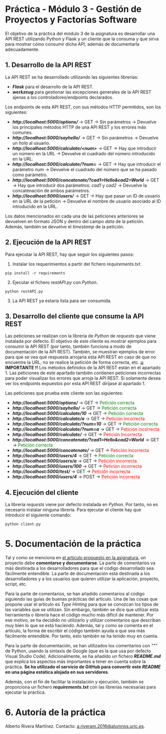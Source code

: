 # Práctica - Módulo 3 - Gestión de Proyectos y Factorías Software

El objetivo de la práctica del módulo 3 de la asignatura es desarrollar una API REST utilizando Python y Flask y un cliente que la consuma y que sirva para mostrar cómo consumir dicha API, además de documentarla adecuadamente.

## 1. Desarrollo de la API REST

La API REST se ha desarrollado utilizando las siguientes librerías:
- ***Flask*** para el desarrollo de la API REST.
- ***werkzeug*** para gestionar las excepciones generales de la API REST ajenas a los controladores/endpoints declarados.

Los endpoints de esta API REST, con sus métodos HTTP permitidos, son los siguientes:
- ***http://localhost:5000/options/*** -> GET -> Sin parámetros -> Devuelve los principales métodos HTTP de una API REST y los errores más comunes.
- ***http://localhost:5000/sayhello/*** -> GET -> Sin parámetros -> Devuelve un *hola* al usuario.
- ***http://localhost:5000/calculate/\<num\>*** -> GET -> Hay que introducir un número en la URL -> Devuelve el cuadrado del número introducido en la URL.
- ***http://localhost:5000/calculate/?num=<num>*** -> GET -> Hay que introducir el parámetro *num* -> Devuelve el cuadrado del número que se ha pasado como parámetro.
- ***http://localhost:5000/concatenate/?cad1=Hello&cad2=World*** -> GET -> Hay que introducir dos parámetros: *cad1* y *cad2* -> Devuelve la concatenación de ambos parámetros.
- ***http://localhost:5000/users/<id>*** -> GET -> Hay que pasar un ID de usuario en la URL de la petición -> Devuelve el nombre de usuario asociado al ID introducido en la URL.

Los datos mencionados en cada una de las peticiones anteriores se devuelven en formato JSON y dentro del campo *data* de la petición. Además, también se devuelve el *timestamp* de la petición.

## 2. Ejecución de la API REST

Para ejecutar la API REST, hay que seguir los siguientes pasos:
1. Instalar los requerimientos a partir del fichero *requirements.txt*.
```
pip install -r requirements
```
2. Ejecutar el fichero *restAPI.py* con *Python*.
```
python restAPI.py
```
3. La API REST ya estaría lista para ser consumida.

## 3. Desarrollo del cliente que consume la API REST

Las peticiones se realizan con la librería de *Python* de *requests* que viene instalada por defecto. El objetivo de este cliente es mostrar ejemplos para consumir la API REST (por tanto, también funciona a modo de documentación de la API REST). También, se muestran ejemplos de error para que se vea qué respuesta arrojaría esta API REST en caso de que no encuentre la URL, no se realice la petición de forma correcta, etc. **¡¡ IMPORTANTE !!** Los métodos definidos de la API REST están en el apartado 1. Las peticiones de este apartado también contienen peticiones incorrectas para poder visualizar los errores que arroja la API REST. Si solamente desea ver los endpoints expuestos por esta API REST diríjase al apartado 1. 

Las peticiones que prueba este cliente son las siguientes:
- ***http://localhost:5000/options/*** -> GET -> <span style="color:green">Petición correcta</span>
- ***http://localhost:5000/sayhello/*** -> GET -> <span style="color:green">Petición correcta</span>
- ***http://localhost:5000/calculate/10*** -> GET -> <span style="color:green">Petición correcta</span>
- ***http://localhost:5000/calculate/a*** -> GET -> <span style="color:red">Petición incorrecta</span>
- ***http://localhost:5000/calculate/?num=10*** -> GET -> <span style="color:green">Petición correcta</span>
- ***http://localhost:5000/calculate/?num=a*** -> GET -> <span style="color:red">Petición incorrecta</span>
- ***http://localhost:5000/calculate/*** -> GET -> <span style="color:red">Petición incorrecta</span>
- ***http://localhost:5000/concatenate/?cad1=Hello&cad2=World*** -> GET -> <span style="color:green">Petición correcta</span>
- ***http://localhost:5000/concatenate/*** -> GET -> <span style="color:red">Petición incorrecta</span>
- ***http://localhost:5000/users/4*** -> GET -> <span style="color:green">Petición correcta</span>
- ***http://localhost:5000/users/a*** -> GET -> <span style="color:red">Petición incorrecta</span>
- ***http://localhost:5000/users/100*** -> GET -> <span style="color:red">Petición incorrecta</span>
- ***http://localhost:5000/test/*** -> GET -> <span style="color:red">Petición incorrecta</span>
- ***http://localhost:5000/users/4*** -> POST -> <span style="color:red">Petición incorrecta</span>

## 4. Ejecución del cliente

La librería *requests* viene por defecto instalada en *Python*. Por tanto, no es necesario instalar ninguna librería. Para ejecutar el cliente hay que introducir el siguiente comando:
```
python client.py
```

# 5. Documentación de la práctica

Tal y como se menciona en [el artículo propuesto en la asignatura](https://realpython.com/documenting-python-code/), un proyecto debe **comentarse y documentarse**. La parte de comentarios va más destinada a los desarrolladores para que el código desarrollado sea fácilmente entendible. La parte de documentación está destinada a los desarrolladores y a los usuarios que quieren utilizar la aplicación, proyecto, script, etc. 

Para la parte de comentarios, se han añadido comentarios al código siguiendo las guías de buenas prácticas del artículo. Una de las cosas que propone usar el artículo es *Type Hinting* para que se conozcan los tipos de las variables que se utilizan. Sin embargo, también se dice que utilizar esta herramienta o librería hace el código mucho más difícil de mantener. Por ese motivo, se ha decidido no utilizarlo y utilizar comentarios que describan muy bien lo que se está haciendo. Además, tal y como se comenta en el artículo, la forma de escribir el código también ayuda a que sea más fácilmente entendible. Por tanto, esto también se ha tenido muy en cuenta.

Para la parte de documentación, se han utilizados los comentarios con *"""* de Python, usando la sintaxis de Google (que es la que usa por defecto Visual Studio Code). Adicionalmente, se ha añadido un fichero ***README.md*** que explica los aspectos más importantes a tener en cuenta sobre la práctica. **Se ha utilizado el servicio de GitHub para convertir este *README* en una página estática alojada en sus servidores**.

Además, con el fin de facilitar la instalación y ejecución, también se proporciona un fichero ***requirements.txt*** con las librerías necesarias para ejecutar la práctica.

# 6. Autoría de la práctica

Alberto Rivera Martínez. Contacto: a.riveram.2016@alumnos.urjc.es.



